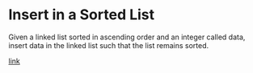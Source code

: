 # Insert in a Sorted List

Given a linked list sorted in ascending order and an integer called data, insert data in the linked list such that the list remains sorted.

[link](https://practice.geeksforgeeks.org/problems/insert-in-a-sorted-list/1)
